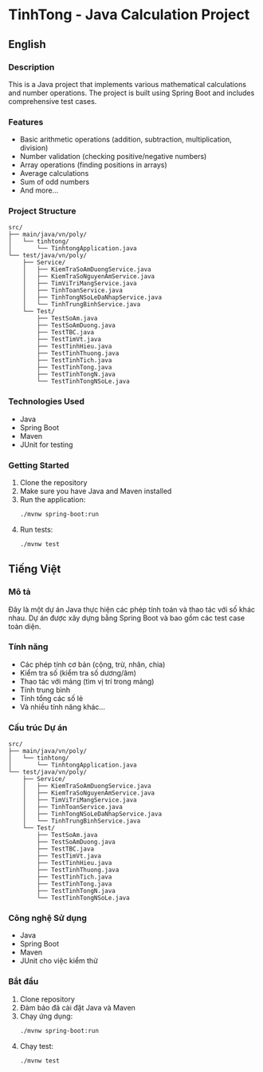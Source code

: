 # TinhTong - Java Calculation Project

## English

### Description
This is a Java project that implements various mathematical calculations and number operations. The project is built using Spring Boot and includes comprehensive test cases.

### Features
- Basic arithmetic operations (addition, subtraction, multiplication, division)
- Number validation (checking positive/negative numbers)
- Array operations (finding positions in arrays)
- Average calculations
- Sum of odd numbers
- And more...

### Project Structure
```
src/
├── main/java/vn/poly/
│   └── tinhtong/
│       └── TinhtongApplication.java
└── test/java/vn/poly/
    ├── Service/
    │   ├── KiemTraSoAmDuongService.java
    │   ├── KiemTraSoNguyenAmService.java
    │   ├── TimViTriMangService.java
    │   ├── TinhToanService.java
    │   ├── TinhTongNSoLeDaNhapService.java
    │   └── TinhTrungBinhService.java
    └── Test/
        ├── TestSoAm.java
        ├── TestSoAmDuong.java
        ├── TestTBC.java
        ├── TestTimVt.java
        ├── TestTinhHieu.java
        ├── TestTinhThuong.java
        ├── TestTinhTich.java
        ├── TestTinhTong.java
        ├── TestTinhTongN.java
        └── TestTinhTongNSoLe.java
```

### Technologies Used
- Java
- Spring Boot
- Maven
- JUnit for testing

### Getting Started
1. Clone the repository
2. Make sure you have Java and Maven installed
3. Run the application:
   ```bash
   ./mvnw spring-boot:run
   ```
4. Run tests:
   ```bash
   ./mvnw test
   ```

## Tiếng Việt

### Mô tả
Đây là một dự án Java thực hiện các phép tính toán và thao tác với số khác nhau. Dự án được xây dựng bằng Spring Boot và bao gồm các test case toàn diện.

### Tính năng
- Các phép tính cơ bản (cộng, trừ, nhân, chia)
- Kiểm tra số (kiểm tra số dương/âm)
- Thao tác với mảng (tìm vị trí trong mảng)
- Tính trung bình
- Tính tổng các số lẻ
- Và nhiều tính năng khác...

### Cấu trúc Dự án
```
src/
├── main/java/vn/poly/
│   └── tinhtong/
│       └── TinhtongApplication.java
└── test/java/vn/poly/
    ├── Service/
    │   ├── KiemTraSoAmDuongService.java
    │   ├── KiemTraSoNguyenAmService.java
    │   ├── TimViTriMangService.java
    │   ├── TinhToanService.java
    │   ├── TinhTongNSoLeDaNhapService.java
    │   └── TinhTrungBinhService.java
    └── Test/
        ├── TestSoAm.java
        ├── TestSoAmDuong.java
        ├── TestTBC.java
        ├── TestTimVt.java
        ├── TestTinhHieu.java
        ├── TestTinhThuong.java
        ├── TestTinhTich.java
        ├── TestTinhTong.java
        ├── TestTinhTongN.java
        └── TestTinhTongNSoLe.java
```

### Công nghệ Sử dụng
- Java
- Spring Boot
- Maven
- JUnit cho việc kiểm thử

### Bắt đầu
1. Clone repository
2. Đảm bảo đã cài đặt Java và Maven
3. Chạy ứng dụng:
   ```bash
   ./mvnw spring-boot:run
   ```
4. Chạy test:
   ```bash
   ./mvnw test
   ```
